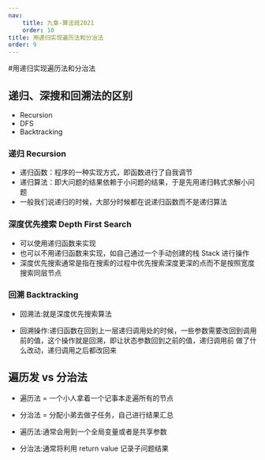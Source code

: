 ```yaml
---
nav:
    title: 九章-算法班2021
    order: 10
title: 用递归实现遍历法和分治法
order: 9
---
```


#用递归实现遍历法和分治法

## 递归、深搜和回溯法的区别

- Recursion
- DFS
- Backtracking

### 递归 Recursion

- 递归函数：程序的一种实现方式，即函数进行了自我调节
- 递归算法：即大问题的结果依赖于小问题的结果，于是先用递归韩式求解小问题
- 一般我们说递归的时候，大部分时候都在说递归函数而不是递归算法

### 深度优先搜索 Depth First Search

- 可以使用递归函数来实现
- 也可以不用递归函数来实现，如自己通过一个手动创建的栈 Stack 进行操作
- 深度优先搜索通常是指在搜索的过程中优先搜索深度更深的点而不是按照宽度搜索同层节点

### 回溯 Backtracking

- 回溯法:就是深度优先搜索算法

- 回溯操作:递归函数在回到上一层递归调用处的时候，一些参数需要改回到调用前的值，这个操作就是回溯，即让状态参数回到之前的值，递归调用前 做了什么改动，递归调用之后都改回来

## 遍历发 vs 分治法

- 遍历法 = 一个小人拿着一个记事本走遍所有的节点 

- 分治法 = 分配小弟去做子任务，自己进行结果汇总
- 遍历法:通常会用到一个全局变量或者是共享参数 
- 分治法:通常将利用 return value 记录子问题结果